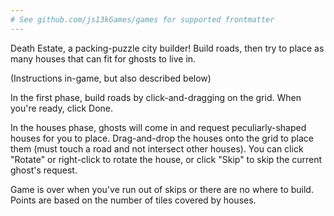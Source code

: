 ```yaml
---
# See github.com/js13kGames/games for supported frontmatter
---
```

Death Estate, a packing-puzzle city builder! Build roads, then try to place as many houses that can fit for ghosts to live in.

(Instructions in-game, but also described below)

In the first phase, build roads by click-and-dragging on the grid. When you're ready, click Done.

In the houses phase, ghosts will come in and request peculiarly-shaped houses for you to place. Drag-and-drop the houses onto the grid to place them (must touch a road and not intersect other houses). You can click "Rotate" or right-click to rotate the house, or click "Skip" to skip the current ghost's request.

Game is over when you've run out of skips or there are no where to build. Points are based on the number of tiles covered by houses.